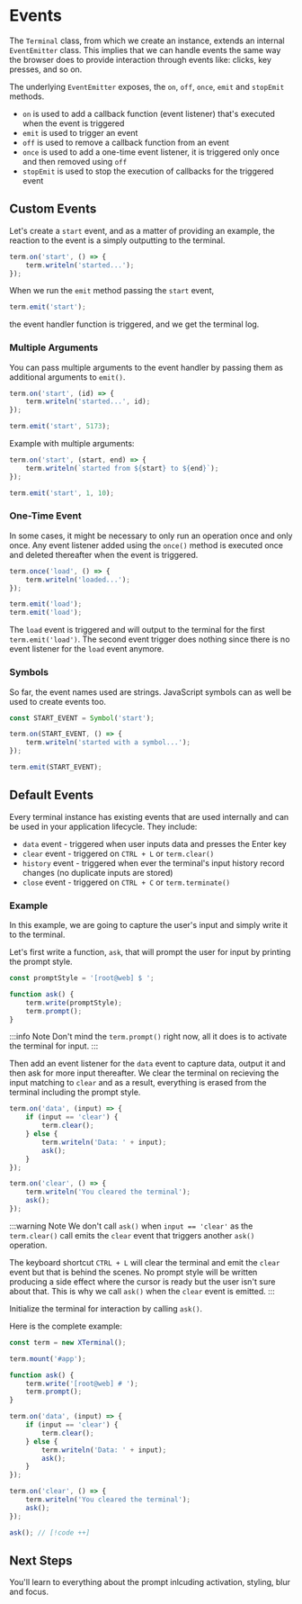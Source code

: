 # Events

The `Terminal` class, from which we create an instance, extends an internal `EventEmitter` class.
This implies that we can handle events the same way the browser does to provide interaction through events like:
clicks, key presses, and so on.

The underlying `EventEmitter` exposes, the `on`, `off`, `once`, `emit` and `stopEmit` methods.

- `on` is used to add a callback function (event listener) that's executed when the event is triggered
- `emit` is used to trigger an event
- `off` is used to remove a callback function from an event
- `once` is used to add a one-time event listener, it is triggered only once and then removed using `off`
- `stopEmit` is used to stop the execution of callbacks for the triggered event

## Custom Events

Let's create a `start` event, and as a matter of providing an example, the reaction to the event is a simply 
outputting to the terminal.

```js
term.on('start', () => {
    term.writeln('started...');
});
```

When we run the `emit` method passing the `start` event, 

```js
term.emit('start');
```

the event handler function is triggered, and we get the terminal log.

### Multiple Arguments

You can pass multiple arguments to the event handler by passing them as additional arguments to `emit()`.

```js
term.on('start', (id) => {
    term.writeln('started...', id);
});

term.emit('start', 5173);
```

Example with multiple arguments:

```js
term.on('start', (start, end) => {
    term.writeln(`started from ${start} to ${end}`);
});

term.emit('start', 1, 10);
```

### One-Time Event

In some cases, it might be necessary to only run an operation once and only once.
Any event listener added using the `once()` method is executed once and deleted thereafter when the event is triggered.

```js
term.once('load', () => {
    term.writeln('loaded...');
});

term.emit('load');
term.emit('load');
```

The `load` event is triggered and will output to the terminal for the first `term.emit('load')`.
The second event trigger does nothing since there is no event listener for the `load` event anymore.

### Symbols

So far, the event names used are strings. JavaScript symbols can as well be used to create events too.

```js
const START_EVENT = Symbol('start');

term.on(START_EVENT, () => {
    term.writeln('started with a symbol...');
});

term.emit(START_EVENT);
```

## Default Events

Every terminal instance has existing events that are used internally and can be used in your application lifecycle.
They include:

- `data` event - triggered when user inputs data and presses the Enter key
- `clear` event - triggered on `CTRL + L` or `term.clear()`
- `history` event - triggered when ever the terminal's input history record changes (no duplicate inputs are stored) 
- `close` event - triggered on `CTRL + C` or `term.terminate()`
  
### Example

In this example, we are going to capture the user's input and simply write it to the terminal.

Let's first write a function, `ask`, that will prompt the user for input by printing the prompt style.

```js
const promptStyle = '[root@web] $ ';

function ask() {
    term.write(promptStyle);
    term.prompt();
}
```

:::info Note
Don't mind the `term.prompt()` right now, all it does is to activate the terminal for input.
:::

Then add an event listener for the `data` event to capture data, output it and then ask for more input thereafter. We clear the terminal on recieving the input matching to `clear` and as a result, everything is erased from the terminal including the prompt style.

```js
term.on('data', (input) => {
    if (input == 'clear') {
        term.clear();
    } else {
        term.writeln('Data: ' + input);
        ask();
    }
});

term.on('clear', () => {
    term.writeln('You cleared the terminal');
    ask();
});
```

:::warning Note
We don't call `ask()` when `input == 'clear'` as the `term.clear()` call emits the `clear` event that triggers another `ask()` operation.

The keyboard shortcut `CTRL + L` will clear the terminal and emit the `clear` event but that is behind the scenes. No prompt style will be written producing a side effect where the cursor is ready but the user isn't sure about that. 
This is why we call `ask()` when the `clear` event is emitted.
:::

Initialize the terminal for interaction by calling `ask()`.

Here is the complete example:

```js :line-numbers
const term = new XTerminal();

term.mount('#app');

function ask() {
    term.write('[root@web] # ');
    term.prompt();
}

term.on('data', (input) => {
    if (input == 'clear') {
        term.clear();
    } else {
        term.writeln('Data: ' + input);
        ask();
    }
});

term.on('clear', () => {
    term.writeln('You cleared the terminal');
    ask();
});

ask(); // [!code ++]
```

## Next Steps

You'll learn to everything about the prompt inlcuding activation, styling, blur and focus.  
